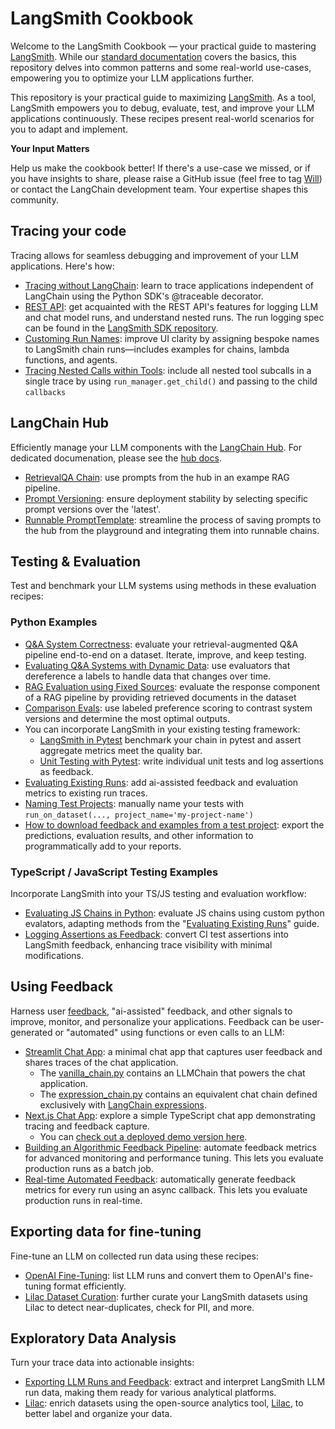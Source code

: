 # LangSmith Cookbook

Welcome to the LangSmith Cookbook — your practical guide to mastering [LangSmith](https://smith.langchain.com/). While our [standard documentation](https://docs.smith.langchain.com/) covers the basics, this repository delves into common patterns and some real-world use-cases, empowering you to optimize your LLM applications further.


This repository is your practical guide to maximizing [LangSmith](https://smith.langchain.com/). As a tool, LangSmith empowers you to debug, evaluate, test, and improve your LLM applications continuously. These recipes present real-world scenarios for you to adapt and implement.

**Your Input Matters**

Help us make the cookbook better! If there's a use-case we missed, or if you have insights to share, please raise a GitHub issue (feel free to tag [Will](https://github.com/hinthornw)) or contact the LangChain development team. Your expertise shapes this community.

## Tracing your code

Tracing allows for seamless debugging and improvement of your LLM applications. Here's how:


- [Tracing without LangChain](./tracing-examples/traceable/tracing_without_langchain.ipynb): learn to trace applications independent of LangChain using the Python SDK's @traceable decorator.
- [REST API](./tracing-examples/rest/rest.ipynb): get acquainted with the REST API's features for logging LLM and chat model runs, and understand nested runs. The run logging spec can be found in the [LangSmith SDK repository](https://github.com/langchain-ai/langsmith-sdk/blob/main/openapi/openapi.yaml).
- [Customing Run Names](./tracing-examples/runnable-naming/run-naming.ipynb): improve UI clarity by assigning bespoke names to LangSmith chain runs—includes examples for chains, lambda functions, and agents.
- [Tracing Nested Calls within Tools](./tracing-examples/nesting-tools/nest_runs_within_tools.ipynb): include all nested tool subcalls in a single trace by using `run_manager.get_child()` and passing to the child `callbacks`

## LangChain Hub

Efficiently manage your LLM components with the [LangChain Hub](https://smith.langchain.com/hub). For dedicated documenation, please see the [hub docs](https://docs.smith.langchain.com/category/hub).

- [RetrievalQA Chain](./hub-examples/retrieval-qa-chain/retrieval-qa.ipynb): use prompts from the hub in an exampe RAG pipeline.
- [Prompt Versioning](./hub-examples/retrieval-qa-chain-versioned/prompt-versioning.ipynb): ensure deployment stability by selecting specific prompt versions over the 'latest'.
- [Runnable PromptTemplate](./hub-examples/runnable-prompt/edit-in-playground.ipynb): streamline the process of saving prompts to the hub from the playground and integrating them into runnable chains.


## Testing & Evaluation

Test and benchmark your LLM systems using methods in these evaluation recipes:

### Python Examples


- [Q&A System Correctness](./testing-examples/qa-correctness/qa-correctness.ipynb): evaluate your retrieval-augmented Q&A pipeline end-to-end on a dataset. Iterate, improve, and keep testing.
- [Evaluating Q&A Systems with Dynamic Data](./testing-examples/dynamic-data/testing_dynamic_data.ipynb): use evaluators that dereference a labels to handle data that changes over time.
- [RAG Evaluation using Fixed Sources](./testing-examples/using-fixed-sources/using_fixed_sources.ipynb): evaluate the response component of a RAG pipeline by providing retrieved documents in the dataset
- [Comparison Evals](./testing-examples/comparing-runs/comparing-qa.ipynb): use labeled preference scoring to contrast system versions and determine the most optimal outputs.
- You can incorporate LangSmith in your existing testing framework:
    - [LangSmith in Pytest](./testing-examples/pytest/) benchmark your chain in pytest and assert aggregate metrics meet the quality bar.
    - [Unit Testing with Pytest](./testing-examples/pytest-ut/): write individual unit tests and log assertions as feedback.
- [Evaluating Existing Runs](./testing-examples/evaluate-existing-test-project/evaluate_runs.ipynb): add ai-assisted feedback and evaluation metrics to existing run traces.
- [Naming Test Projects](./testing-examples/naming-test-projects/naming-test-projects.md): manually name your tests with `run_on_dataset(..., project_name='my-project-name')`
- [How to download feedback and examples from a test project](./testing-examples/download-feedback-and-examples/download_example.ipynb): export the predictions, evaluation results, and other information to programmatically add to your reports.

### TypeScript / JavaScript Testing Examples

Incorporate LangSmith into your TS/JS testing and evaluation workflow:

- [Evaluating JS Chains in Python](./typescript-testing-examples/eval-in-python/): evaluate JS chains using custom python evalators, adapting methods from the "[Evaluating Existing Runs](./testing-examples/evaluate-existing-test-project/evaluate_runs.ipynb)" guide.
- [Logging Assertions as Feedback](./typescript-testing-examples/simple-test/): convert CI test assertions into LangSmith feedback, enhancing trace visibility with minimal modifications.

## Using Feedback

Harness user [feedback](https://docs.smith.langchain.com/evaluation/capturing-feedback), "ai-assisted" feedback, and other signals to improve, monitor, and personalize your applications. Feedback can be user-generated or "automated" using functions or even calls to an LLM:

- [Streamlit Chat App](./feedback-examples/streamlit/README.md): a minimal chat app that captures user feedback and shares traces of the chat application.
    - The [vanilla_chain.py](./feedback-examples/streamlit/vanilla_chain.py) contains an LLMChain that powers the chat application.
    - The [expression_chain.py](./feedback-examples/streamlit/expression_chain.py) contains an equivalent chat chain defined exclusively with [LangChain expressions](https://python.langchain.com/docs/guides/expression_language/). 
- [Next.js Chat App](./feedback-examples/nextjs/README.md): explore a simple TypeScript chat app demonstrating tracing and feedback capture.
    - You can [check out a deployed demo version here](https://langsmith-cookbook.vercel.app/).
- [Building an Algorithmic Feedback Pipeline](./feedback-examples/algorithmic-feedback/algorithmic_feedback.ipynb): automate feedback metrics for advanced monitoring and performance tuning. This lets you evaluate production runs as a batch job.
- [Real-time Automated Feedback](./feedback-examples/algorithmic-feedback/algorithmic_feedback.ipynb): automatically generate feedback metrics for every run using an async callback. This lets you evaluate production runs in real-time.

## Exporting data for fine-tuning

Fine-tune an LLM on collected run data using these recipes:

- [OpenAI Fine-Tuning](./fine-tuning-examples/export-to-openai/fine-tuning-on-chat-runs.ipynb): list LLM runs and convert them to OpenAI's fine-tuning format efficiently.
- [Lilac Dataset Curation](./fine-tuning-examples/lilac/lilac.ipynb): further curate your LangSmith datasets using Lilac to detect near-duplicates, check for PII, and more.

## Exploratory Data Analysis

Turn your trace data into actionable insights:

- [Exporting LLM Runs and Feedback](./exploratory-data-analysis/exporting-llm-runs-and-feedback/llm_run_etl.ipynb): extract and interpret LangSmith LLM run data, making them ready for various analytical platforms.
- [Lilac](./exploratory-data-analysis/lilac/lilac.ipynb): enrich datasets using the open-source analytics tool, [Lilac](https://github.com/lilacai/lilac), to better label and organize your data.
